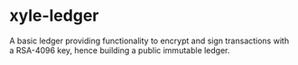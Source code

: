 # xyle-ledger
A basic ledger providing functionality to encrypt and sign transactions with a RSA-4096 key, hence building a public immutable ledger.
